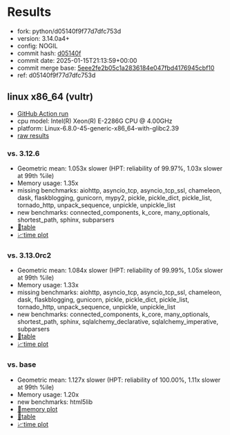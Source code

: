# Results

- fork: python/d05140f9f77d7dfc753d
- version: 3.14.0a4+
- config: NOGIL
- commit hash: [d05140f](https://github.com/python/cpython/commit/d05140f)
- commit date: 2025-01-15T21:13:59+00:00
- commit merge base: [5eee2fe2b05c1a2836184e047fbd4176945cbf10](https://github.com/python/cpython/commit/5eee2fe2b05c1a2836184e047fbd4176945cbf10)
- ref: d05140f9f77d7dfc753d

## linux x86_64 (vultr)

- [GitHub Action run](https://github.com/facebookexperimental/free-threading-benchmarking/actions/runs/12797511462)
- cpu model: Intel(R) Xeon(R) E-2286G CPU @ 4.00GHz
- platform: Linux-6.8.0-45-generic-x86_64-with-glibc2.39
- [raw results](bm-20250115-vultr-x86_64-python-d05140f9f77d7dfc753d-3.14.0a4%2B-d05140f.json)

### vs. 3.12.6

- Geometric mean: 1.053x slower (HPT: reliability of 99.97%, 1.03x slower at 99th %ile)
- Memory usage: 1.35x
- missing benchmarks: aiohttp, asyncio_tcp, asyncio_tcp_ssl, chameleon, dask, flaskblogging, gunicorn, mypy2, pickle, pickle_dict, pickle_list, tornado_http, unpack_sequence, unpickle, unpickle_list
- new benchmarks: connected_components, k_core, many_optionals, shortest_path, sphinx, subparsers
- [📄table](bm-20250115-vultr-x86_64-python-d05140f9f77d7dfc753d-3.14.0a4%2B-d05140f-vs-3.12.6.md)
- [📈time plot](bm-20250115-vultr-x86_64-python-d05140f9f77d7dfc753d-3.14.0a4%2B-d05140f-vs-3.12.6.svg)

### vs. 3.13.0rc2

- Geometric mean: 1.084x slower (HPT: reliability of 99.99%, 1.05x slower at 99th %ile)
- Memory usage: 1.33x
- missing benchmarks: aiohttp, asyncio_tcp, asyncio_tcp_ssl, chameleon, dask, flaskblogging, gunicorn, pickle, pickle_dict, pickle_list, tornado_http, unpack_sequence, unpickle, unpickle_list
- new benchmarks: connected_components, k_core, many_optionals, shortest_path, sphinx, sqlalchemy_declarative, sqlalchemy_imperative, subparsers
- [📄table](bm-20250115-vultr-x86_64-python-d05140f9f77d7dfc753d-3.14.0a4%2B-d05140f-vs-3.13.0rc2.md)
- [📈time plot](bm-20250115-vultr-x86_64-python-d05140f9f77d7dfc753d-3.14.0a4%2B-d05140f-vs-3.13.0rc2.svg)

### vs. base

- Geometric mean: 1.127x slower (HPT: reliability of 100.00%, 1.11x slower at 99th %ile)
- Memory usage: 1.20x
- new benchmarks: html5lib
- [🧠memory plot](bm-20250115-vultr-x86_64-python-d05140f9f77d7dfc753d-3.14.0a4%2B-d05140f-vs-base-mem.svg)
- [📄table](bm-20250115-vultr-x86_64-python-d05140f9f77d7dfc753d-3.14.0a4%2B-d05140f-vs-base.md)
- [📈time plot](bm-20250115-vultr-x86_64-python-d05140f9f77d7dfc753d-3.14.0a4%2B-d05140f-vs-base.svg)

